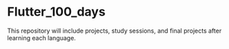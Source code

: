# Flutter_100_days
This repository will include projects, study sessions, and final projects after learning each language.
